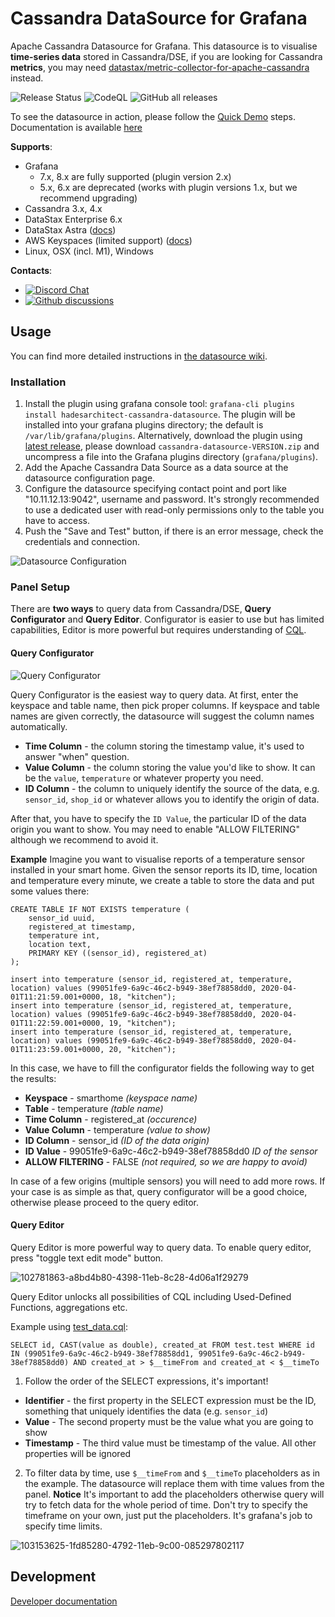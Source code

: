 # Cassandra DataSource for Grafana 

Apache Cassandra Datasource for Grafana. This datasource is to visualise **time-series data** stored in Cassandra/DSE, if you are looking for Cassandra **metrics**, you may need [datastax/metric-collector-for-apache-cassandra](https://github.com/datastax/metric-collector-for-apache-cassandra) instead.

![Release Status](https://github.com/HadesArchitect/GrafanaCassandraDatasource/workflows/Handle%20Release/badge.svg)
 ![CodeQL](https://github.com/HadesArchitect/grafana-cassandra-source/workflows/CodeQL/badge.svg?branch=master) ![GitHub all releases](https://img.shields.io/github/downloads/hadesarchitect/grafanacassandradatasource/total?color=%2326c458&label=Downloads&logo=github)

To see the datasource in action, please follow the [Quick Demo](https://github.com/HadesArchitect/GrafanaCassandraDatasource/wiki/Quick-Demo) steps. Documentation is available [here](https://github.com/HadesArchitect/GrafanaCassandraDatasource/wiki)

**Supports**:

* Grafana 
    * 7.x, 8.x are fully supported (plugin version 2.x)
    * 5.x, 6.x are deprecated (works with plugin versions 1.x, but we recommend upgrading)
* Cassandra 3.x, 4.x
* DataStax Enterprise 6.x
* DataStax Astra ([docs](https://github.com/HadesArchitect/GrafanaCassandraDatasource/wiki/DataStax-Astra))
* AWS Keyspaces (limited support)  ([docs](https://github.com/HadesArchitect/GrafanaCassandraDatasource/wiki/AWS-Keyspaces))
* Linux, OSX (incl. M1), Windows

**Contacts**:

* [![Discord Chat](https://img.shields.io/badge/discord-chat%20with%20us-green)](https://discord.gg/FU2Cb4KTyp) 
* [![Github discussions](https://img.shields.io/badge/github-discussions-green)](https://github.com/HadesArchitect/GrafanaCassandraDatasource/discussions) 

## Usage

You can find more detailed instructions in [the datasource wiki](https://github.com/HadesArchitect/GrafanaCassandraDatasource/wiki).

### Installation 

1. Install the plugin using grafana console tool: `grafana-cli plugins install hadesarchitect-cassandra-datasource`. The plugin will be installed into your grafana plugins directory; the default is `/var/lib/grafana/plugins`. Alternatively, download the plugin using [latest release](https://github.com/HadesArchitect/GrafanaCassandraDatasource/releases/latest), please download `cassandra-datasource-VERSION.zip` and uncompress a file into the Grafana plugins directory (`grafana/plugins`).
2. Add the Apache Cassandra Data Source as a data source at the datasource configuration page.
3. Configure the datasource specifying contact point and port like "10.11.12.13:9042", username and password. It's strongly recommended to use a dedicated user with read-only permissions only to the table you have to access.
4. Push the "Save and Test" button, if there is an error message, check the credentials and connection. 

![Datasource Configuration](https://user-images.githubusercontent.com/1742301/148654400-3ac4a477-8ca3-4606-86e7-5d10cbdc4ea9.png)

### Panel Setup

There are **two ways** to query data from Cassandra/DSE, **Query Configurator** and **Query Editor**. Configurator is easier to use but has limited capabilities, Editor is more powerful but requires understanding of [CQL](https://cassandra.apache.org/doc/latest/cql/). 

#### Query Configurator

![Query Configurator](https://user-images.githubusercontent.com/1742301/148654262-b9cb7253-4086-4367-8aae-35ea458fcbb6.png)

Query Configurator is the easiest way to query data. At first, enter the keyspace and table name, then pick proper columns. If keyspace and table names are given correctly, the datasource will suggest the column names automatically.

* **Time Column** - the column storing the timestamp value, it's used to answer "when" question. 
* **Value Column** - the column storing the value you'd like to show. It can be the `value`, `temperature` or whatever property you need.
* **ID Column** - the column to uniquely identify the source of the data, e.g. `sensor_id`, `shop_id` or whatever allows you to identify the origin of data.

After that, you have to specify the `ID Value`, the particular ID of the data origin you want to show. You may need to enable "ALLOW FILTERING" although we recommend to avoid it.

**Example** Imagine you want to visualise reports of a temperature sensor installed in your smart home. Given the sensor reports its ID, time, location and temperature every minute, we create a table to store the data and put some values there:

```
CREATE TABLE IF NOT EXISTS temperature (
    sensor_id uuid,
    registered_at timestamp,
    temperature int,
    location text,
    PRIMARY KEY ((sensor_id), registered_at)
);

insert into temperature (sensor_id, registered_at, temperature, location) values (99051fe9-6a9c-46c2-b949-38ef78858dd0, 2020-04-01T11:21:59.001+0000, 18, "kitchen");
insert into temperature (sensor_id, registered_at, temperature, location) values (99051fe9-6a9c-46c2-b949-38ef78858dd0, 2020-04-01T11:22:59.001+0000, 19, "kitchen");
insert into temperature (sensor_id, registered_at, temperature, location) values (99051fe9-6a9c-46c2-b949-38ef78858dd0, 2020-04-01T11:23:59.001+0000, 20, "kitchen");
```

In this case, we have to fill the configurator fields the following way to get the results:

* **Keyspace** - smarthome *(keyspace name)*
* **Table** - temperature *(table name)*
* **Time Column** - registered_at *(occurence)*
* **Value Column** - temperature *(value to show)*
* **ID Column** - sensor_id *(ID of the data origin)*
* **ID Value** - 99051fe9-6a9c-46c2-b949-38ef78858dd0 *ID of the sensor*
* **ALLOW FILTERING** - FALSE *(not required, so we are happy to avoid)*

In case of a few origins (multiple sensors) you will need to add more rows. If your case is as simple as that, query configurator will be a good choice, otherwise  please proceed to the query editor.

#### Query Editor

Query Editor is more powerful way to query data. To enable query editor, press "toggle text edit mode" button.

![102781863-a8bd4b80-4398-11eb-8c28-4d06a1f29279](https://user-images.githubusercontent.com/1742301/148654475-6718f3ff-1290-4d7a-a40b-dc107c52ac15.png)

Query Editor unlocks all possibilities of CQL including Used-Defined Functions, aggregations etc. 

Example using [test_data.cql](https://github.com/HadesArchitect/GrafanaCassandraDatasource/blob/master/test_data.cql):

```
SELECT id, CAST(value as double), created_at FROM test.test WHERE id IN (99051fe9-6a9c-46c2-b949-38ef78858dd1, 99051fe9-6a9c-46c2-b949-38ef78858dd0) AND created_at > $__timeFrom and created_at < $__timeTo
```

1. Follow the order of the SELECT expressions, it's important! 
* **Identifier** - the first property in the SELECT expression must be the ID, something that uniquely identifies the data (e.g. `sensor_id`)
* **Value** - The second property must be the value what you are going to show 
* **Timestamp** - The third value must be timestamp of the value.
All other properties will be ignored

2. To filter data by time, use `$__timeFrom` and `$__timeTo` placeholders as in the example. The datasource will replace them with time values from the panel. **Notice** It's important to add the placeholders otherwise query will try to fetch data for the whole period of time. Don't try to specify the timeframe on your own, just put the placeholders. It's grafana's job to specify time limits.

![103153625-1fd85280-4792-11eb-9c00-085297802117](https://user-images.githubusercontent.com/1742301/148654522-8e50617d-0ba9-4c5a-a3f0-7badec92e31f.png)

## Development

[Developer documentation](https://github.com/HadesArchitect/GrafanaCassandraDatasource/wiki/Developer-Guide)
